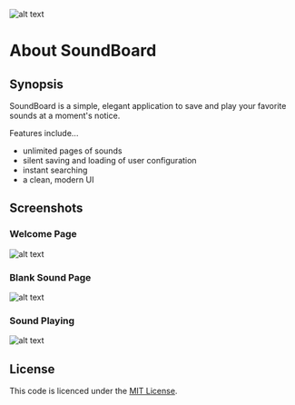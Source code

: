 ﻿![alt text](https://s9.postimg.org/n3e4vsb5b/logo.png "SoundBoard Logo")

# About SoundBoard

## Synopsis

SoundBoard is a simple, elegant application to save and play your favorite sounds at a moment's notice.

Features include...
* unlimited pages of sounds
* silent saving and loading of user configuration
* instant searching
* a clean, modern UI

## Screenshots

### Welcome Page
![alt text](https://s9.postimg.org/is55hnwgv/2016_08_12_19_30_17_Sound_Board.png "Welcome Page")

### Blank Sound Page
![alt text](https://s9.postimg.org/nwfw7qybz/2016_08_12_19_31_42_Sound_Board.png "Blank Sound Page")

### Sound Playing
![alt text](https://s9.postimg.org/fyu42ubsv/2016_08_12_19_33_34_Sound_Board.png "Sound Playing")

## License

This code is licenced under the [MIT License](https://opensource.org/licenses/MIT).